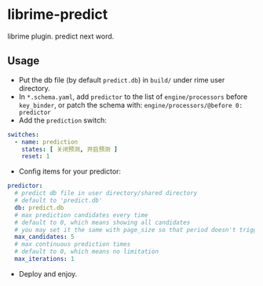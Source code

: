 # librime-predict
librime plugin. predict next word.

## Usage
* Put the db file (by default `predict.db`) in `build/` under rime user directory.
* In `*.schema.yaml`, add `predictor` to the list of `engine/processors` before `key_binder`,
or patch the schema with: `engine/processors/@before 0: predictor`
* Add the `prediction` switch:
```yaml
switches:
  - name: prediction
    states: [ 关闭预测, 开启预测 ]
    reset: 1
```
* Config items for your predictor:
```yaml
predictor:
  # predict db file in user directory/shared directory
  # default to 'predict.db'
  db: predict.db
  # max prediction candidates every time
  # default to 0, which means showing all candidates
  # you may set it the same with page_size so that period doesn't trigger next page
  max_candidates: 5
  # max continuous prediction times
  # default to 0, which means no limitation
  max_iterations: 1
```
* Deploy and enjoy.
